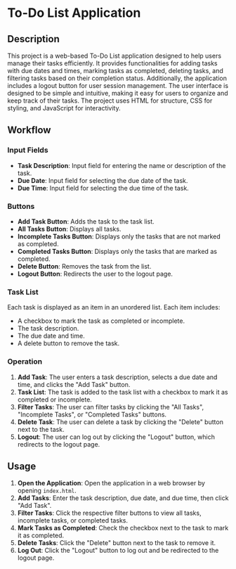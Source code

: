 # **To-Do List Application**

## **Description**

This project is a web-based To-Do List application designed to help users manage their tasks efficiently. It provides functionalities for adding tasks with due dates and times, marking tasks as completed, deleting tasks, and filtering tasks based on their completion status. Additionally, the application includes a logout button for user session management. The user interface is designed to be simple and intuitive, making it easy for users to organize and keep track of their tasks. The project uses HTML for structure, CSS for styling, and JavaScript for interactivity.

## **Workflow**

### **Input Fields**

- **Task Description**: Input field for entering the name or description of the task.
- **Due Date**: Input field for selecting the due date of the task.
- **Due Time**: Input field for selecting the due time of the task.

### **Buttons**

- **Add Task Button**: Adds the task to the task list.
- **All Tasks Button**: Displays all tasks.
- **Incomplete Tasks Button**: Displays only the tasks that are not marked as completed.
- **Completed Tasks Button**: Displays only the tasks that are marked as completed.
- **Delete Button**: Removes the task from the list.
- **Logout Button**: Redirects the user to the logout page.

### **Task List**

Each task is displayed as an item in an unordered list. Each item includes:

- A checkbox to mark the task as completed or incomplete.
- The task description.
- The due date and time.
- A delete button to remove the task.

### **Operation**

1. **Add Task**: The user enters a task description, selects a due date and time, and clicks the "Add Task" button.
2. **Task List**: The task is added to the task list with a checkbox to mark it as completed or incomplete.
3. **Filter Tasks**: The user can filter tasks by clicking the "All Tasks", "Incomplete Tasks", or "Completed Tasks" buttons.
4. **Delete Task**: The user can delete a task by clicking the "Delete" button next to the task.
5. **Logout**: The user can log out by clicking the "Logout" button, which redirects to the logout page.

## **Usage**

1. **Open the Application**: Open the application in a web browser by opening `index.html`.
2. **Add Tasks**: Enter the task description, due date, and due time, then click "Add Task".
3. **Filter Tasks**: Click the respective filter buttons to view all tasks, incomplete tasks, or completed tasks.
4. **Mark Tasks as Completed**: Check the checkbox next to the task to mark it as completed.
5. **Delete Tasks**: Click the "Delete" button next to the task to remove it.
6. **Log Out**: Click the "Logout" button to log out and be redirected to the logout page.

